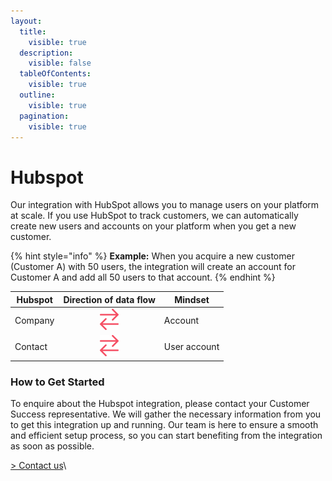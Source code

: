 ```yaml
---
layout:
  title:
    visible: true
  description:
    visible: false
  tableOfContents:
    visible: true
  outline:
    visible: true
  pagination:
    visible: true
---
```


# Hubspot

Our integration with HubSpot allows you to manage users on your platform at scale. If you use HubSpot to track customers, we can automatically create new users and accounts on your platform when you get a new customer.

{% hint style="info" %}
**Example:** When you acquire a new customer (Customer A) with 50 users, the integration will create an account for Customer A and add all 50 users to that account.
{% endhint %}

| Hubspot |                                 Direction of data flow                                 | Mindset      |
| ------- | :------------------------------------------------------------------------------------: | ------------ |
| Company | <img src="../../.gitbook/assets/arrow-2 way sync (1).png" alt="" data-size="original"> | Account      |
| Contact | <img src="../../.gitbook/assets/arrow-2 way sync (1).png" alt="" data-size="original"> | User account |

### How to Get Started

To enquire about the Hubspot integration, please contact your Customer Success representative. We will gather the necessary information from you to get this integration up and running. Our team is here to ensure a smooth and efficient setup process, so you can start benefiting from the integration as soon as possible.

[> Contact us](https://mindset-ai.atlassian.net/servicedesk/customer/portal/1/group/10/create/41)\
